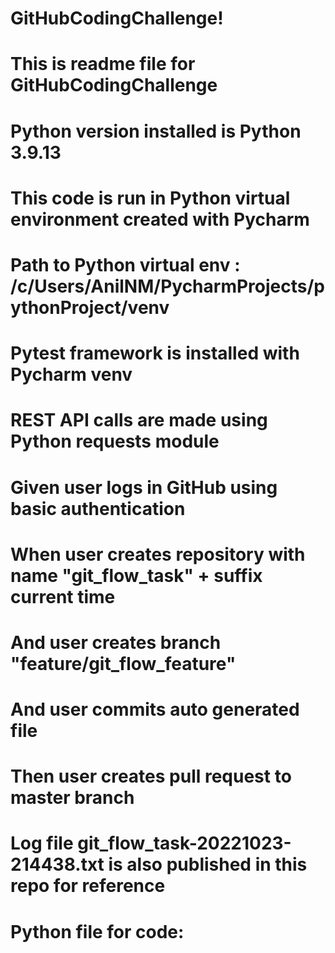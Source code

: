 # GitHubCodingChallenge!
# This is readme file for GitHubCodingChallenge
# Python version installed is Python 3.9.13
# This code is run in Python virtual environment created with Pycharm
# Path to Python virtual env : /c/Users/AnilNM/PycharmProjects/pythonProject/venv
# Pytest framework is installed with Pycharm venv
# REST API calls are made using Python requests module
# Given user logs in GitHub using basic authentication
# When user creates repository with name "git_flow_task" + suffix current time
# And user creates branch "feature/git_flow_feature"
# And user commits auto generated file
# Then user creates pull request to master branch
# 
# Log file git_flow_task-20221023-214438.txt is also published in this repo for reference
# Python file for code: 

